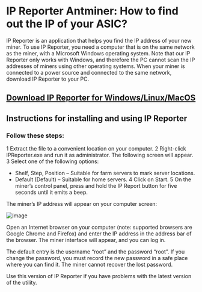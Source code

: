 # IP Reporter Antminer: How to find out the IP of your ASIC?

IP Reporter is an application that helps you find the IP address of your new miner. To use IP Reporter, you need a computer that is on the same network as the miner, with a Microsoft Windows operating system. Note that our IP Reporter only works with Windows, and therefore the PC cannot scan the IP addresses of miners using other operating systems. When your miner is connected to a power source and connected to the same network, download IP Reporter to your PC.

[Download IP Reporter for Windows/Linux/MacOS](https://github.com/10001m/antminer-ip-reporter)
-----------------------------------------------------------------

## Instructions for installing and using IP Reporter

### Follow these steps:
1 Extract the file to a convenient location on your computer.
2 Right-click IPReporter.exe and run it as administrator. The following screen will appear.
3 Select one of the following options:
   + Shelf, Step, Position – Suitable for farm servers to mark server locations.
   + Default (Default) – Suitable for home servers.
4 Click on Start.
5 On the miner’s control panel, press and hold the IP Report button for five seconds until it emits a beep.

The miner’s IP address will appear on your computer screen:

![image](https://user-images.githubusercontent.com/98889119/212697167-853e767d-1c08-4ac4-bef0-f6a7071f8327.png)

Open an Internet browser on your computer (note: supported browsers are Google Chrome and Firefox) and enter the IP address in the address bar of the browser. The miner interface will appear, and you can log in.

The default entry is the username “root” and the password “root”. If you change the password, you must record the new password in a safe place where you can find it. The miner cannot recover the lost password.

Use this version of IP Reporter if you have problems with the latest version of the utility.
